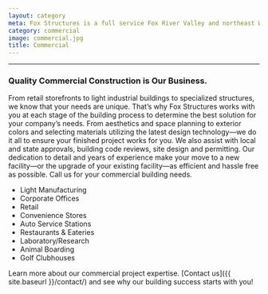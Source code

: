 ```yaml
---
layout: category
meta: Fox Structures is a full service Fox River Valley and northeast Wisconsin design/build contractor specializing in all types of commercial construction.
category: commercial
image: commercial.jpg
title: Commercial
---
```


---

### Quality Commercial Construction is Our Business.

From retail storefronts to light industrial buildings to specialized structures, we know that your needs are unique. That’s why Fox Structures works with you at each stage of the building process to determine the best solution for your company’s needs. From aesthetics and space planning to exterior colors and selecting materials utilizing the latest design technology—we do it all to ensure your finished project works for you. We also assist with local and state approvals, building code reviews, site design and permitting. Our dedication to detail and years of experience make your move to a new facility—or the upgrade of your existing facility—as efficient and hassle free as possible. Call us for your commercial building needs.

* Light Manufacturing
* Corporate Offices
* Retail
* Convenience Stores
* Auto Service Stations
* Restaurants & Eateries
* Laboratory/Research
* Animal Boarding
* Golf Clubhouses

Learn more about our commercial project expertise. [Contact us]({{ site.baseurl }}/contact/) and see why our building success starts with you!
